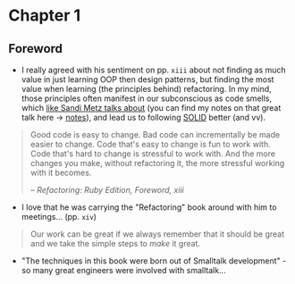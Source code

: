 # Chapter 1

## Foreword


- I really agreed with his sentiment on pp. `xiii` about not finding as much value in just learning OOP then design patterns, but finding the most value when learning (the principles behind) refactoring. In my mind, those principles often manifest in our subconscious as code smells, which [like Sandi Metz talks about](https://www.youtube.com/watch?v=v-2yFMzxqwU&list=PLqal2KPbpmUwQurG_ixyT9pAHcesUjvJ5) (you can find my notes on that great talk here -> [notes](SOLID%20Object-Oriented%20Design%20by%20Sandi%20Metz.md)), and lead us to following [SOLID](https://sandimetz.com/blog/2009/03/21/solid-design-principles) better (and vv).

> Good code is easy to change.
> Bad code can incrementally be made easier to change.
> Code that's easy to change is fun to work with.
> Code that's hard to change is stressful to work with.
> And the more changes you make, without refactoring it, the more stressful working with it becomes.
> 
> – _Refactoring: Ruby Edition, Foreword, xiii_

- I love that he was carrying the "Refactoring" book around with him to meetings... (pp. `xiv`)

> Our work can be great if we always remember that it should be great and we take the simple steps to _make_ it great.

- "The techniques in this book were born out of Smalltalk development" - so many great engineers were involved with smalltalk...
